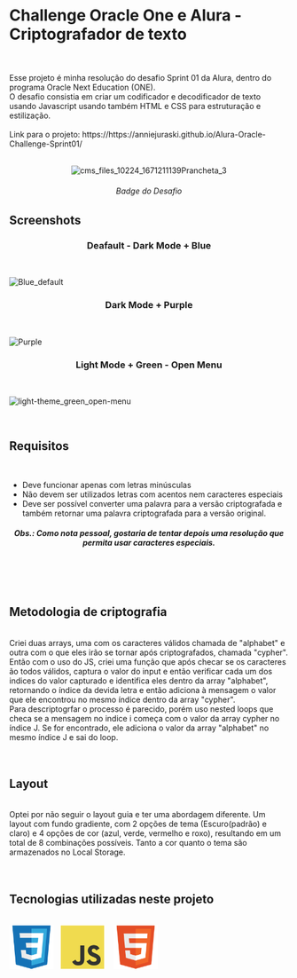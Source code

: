 <h1> Challenge Oracle One e Alura - Criptografador de texto </h1>
<br>
<br>
Esse projeto é minha resolução do desafio Sprint 01 da Alura, dentro do programa Oracle Next Education (ONE).
<br>
O desafio consistia em criar um codificador e decodificador de texto usando Javascript usando também HTML e CSS para estruturação e estilização. 
<br>
<br>
Link para o projeto: https://https://anniejuraski.github.io/Alura-Oracle-Challenge-Sprint01/
<br>
<br>



<div align="center">
   
   ![cms_files_10224_1671211139Prancheta_3](https://github.com/AnnieAlves/Alura-Oracle-Challenge-Sprint01/assets/122943792/5517e70b-75f7-44c5-b3ad-4bbe31efe07a)
   
</div>
<h6 align="center">Badge do Desafio</h6>

<h2>Screenshots</h2>

<h3 align="center" > Deafault - Dark Mode + Blue </h3>
<br>

![Blue_default](https://github.com/AnnieAlves/Alura-Oracle-Challenge-Sprint01/assets/122943792/8dd14509-9bfa-4283-b595-8db8b120d214)
<h3 align="center" > Dark Mode + Purple </h3>
<br>

![Purple](https://github.com/AnnieAlves/Alura-Oracle-Challenge-Sprint01/assets/122943792/ef11bef8-c0b0-4c06-87cf-6337a43213b0)
<h3 align="center" >Light Mode + Green - Open Menu  </h3>
<br>

![light-theme_green_open-menu](https://github.com/AnnieAlves/Alura-Oracle-Challenge-Sprint01/assets/122943792/358c7ab7-b66b-483b-a7f0-0c1cf6d184b0)

<br>


<h2>Requisitos</h2>
<br>

* Deve funcionar apenas com letras minúsculas<br>
* Não devem ser utilizados letras com acentos nem caracteres especiais<br>
* Deve ser possível converter uma palavra para a versão criptografada e também retornar uma palavra criptografada para a versão original.<br>

<h5 align="center"> Obs.: Como nota pessoal, gostaria de tentar depois uma resolução que permita usar caracteres especiais. </h5>
<br>
<br>
<br>
<h2> Metodologia de criptografia </h2>
<br>
Criei duas arrays, uma com os caracteres válidos chamada de "alphabet" e outra com o que eles irão se tornar após criptografados, chamada "cypher". Então com o uso do JS, criei uma função que após checar se os caracteres ão todos válidos, captura o valor do input e então verificar cada um dos indices do valor capturado e identifica eles dentro da array "alphabet", retornando o índice da devida letra e então adiciona à mensagem o valor que ele encontrou no mesmo índice dentro da array "cypher".
<br>
Para descriptogrfar o processo é parecido, porém uso nested loops que checa se a mensagem no indice i começa com o valor da array cypher no índice J. Se for encontrado, ele adiciona o valor da array "alphabet" no mesmo índice J e sai do loop.
<br>
<br>
<br>
<h2> Layout </h2>
<br>
Optei por não seguir o layout guia e ter uma abordagem diferente. Um layout com fundo gradiente, com 2 opções de tema (Escuro(padrão) e claro) e 4 opções de cor (azul, verde, vermelho e roxo), resultando em um total de 8 combinações possíveis. Tanto a cor quanto o tema são armazenados no Local Storage.
<br>
<br>
<br>
<h2> Tecnologias utilizadas neste projeto</h2>
<br>
   <div>
      <img align="center" height="80"  alt="css icon" src="https://raw.githubusercontent.com/devicons/devicon/master/icons/css3/css3-original.svg">  &nbsp;     
      <img align="center" height="80" alt="js icon" src="https://raw.githubusercontent.com/devicons/devicon/master/icons/javascript/javascript-original.svg"> &nbsp;&nbsp;
      <img align="center" height="80" alt="html icon" src="https://raw.githubusercontent.com/devicons/devicon/master/icons/html5/html5-original.svg"> &nbsp;            
    </div>
